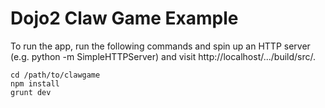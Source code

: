 # Dojo2 Claw Game Example
To run the app, run the following commands and spin up an HTTP server (e.g. python -m SimpleHTTPServer) and visit http://localhost/.../build/src/.

```
cd /path/to/clawgame
npm install
grunt dev
```

